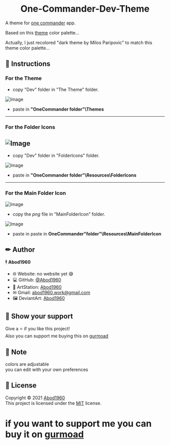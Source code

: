 <h1 align = "center">One-Commander-Dev-Theme</h1>

A theme for [one commander](http://www.onecommander.com) app.
 
Based on this [theme](https://www.deviantart.com/kdr3w/art/Dev-825722799) color palette...
 
Actually, I just recolored "dark theme by Milos Paripovic" to match this theme color palette...
 
 
## 🧾 Instructions


### For the Theme


- copy "Dev" folder in "The Theme" folder.

![Image](https://i.imgur.com/pcOgX1i.png)

- paste in **"OneCommander folder"\Themes**

---
### For the Folder Icons


![Image](https://i.imgur.com/tFLajwz.png)
---
- copy "Dev" folder in "FolderIcons" folder.

![Image](https://i.imgur.com/nXklk3y.png)

- paste in **"OneCommander folder"\Resources\FolderIcons**

---
### For the Main Folder Icon

![Image](https://i.imgur.com/2422uV9.png)

- copy the *png* file in "MainFolderIcon" folder.

![Image](https://i.imgur.com/9CacYhp.png)

- paste in paste in **OneCommander"folder"\Resources\MainFolderIcon**

## ✏ Author

🕴 **Abod1960**

* 🌐 Website: no website yet 😅
* 💻 GitHub: [@Abod1960](https://github.com/Abod1960)
* 🎨 ArtStation: [Abod1960](https://www.artstation.com/abod1960)
*  ✉ Gmail: abod1960.work@gmail.com
*   🖼 DeviantArt: [Abod1960](https://www.deviantart.com/abod1960)


## 🌟 Show your support

Give a ⭐️ if you like this project!<br>
Also you can support me buying this on [gurmoad](https://gumroad.com/l/NVitO)

## 📝 Note

colors are adjustable<br>
you can edit with your own preferences 

## 📩 License

Copyright © 2021 [Abod1960](https://github.com/Abod1960)<br />
This project is licensed under the [MIT](https://github.com/Abod1960/One-Commander-Dev-Theme/blob/main/LICENSE) license.

# if you want to support me you can buy it on [gurmoad](https://gumroad.com/l/NVitO)

